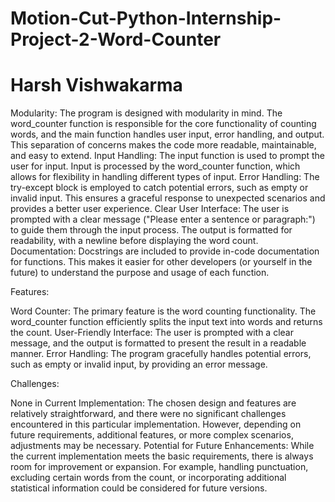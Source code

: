 # Motion-Cut-Python-Internship-Project-2-Word-Counter
# Harsh Vishwakarma

Modularity: The program is designed with modularity in mind. The word_counter function is responsible for the core functionality of counting words, and the main function handles user input, error handling, and output. This separation of concerns makes the code more readable, maintainable, and easy to extend.
Input Handling: The input function is used to prompt the user for input. Input is processed by the word_counter function, which allows for flexibility in handling different types of input.
Error Handling: The try-except block is employed to catch potential errors, such as empty or invalid input. This ensures a graceful response to unexpected scenarios and provides a better user experience.
Clear User Interface: The user is prompted with a clear message ("Please enter a sentence or paragraph:") to guide them through the input process. The output is formatted for readability, with a newline before displaying the word count.
Documentation: Docstrings are included to provide in-code documentation for functions. This makes it easier for other developers (or yourself in the future) to understand the purpose and usage of each function.

Features:

Word Counter: The primary feature is the word counting functionality. The word_counter function efficiently splits the input text into words and returns the count.
User-Friendly Interface: The user is prompted with a clear message, and the output is formatted to present the result in a readable manner.
Error Handling: The program gracefully handles potential errors, such as empty or invalid input, by providing an error message.

Challenges:

None in Current Implementation: The chosen design and features are relatively straightforward, and there were no significant challenges encountered in this particular implementation. However, depending on future requirements, additional features, or more complex scenarios, adjustments may be necessary.
Potential for Future Enhancements: While the current implementation meets the basic requirements, there is always room for improvement or expansion. For example, handling punctuation, excluding certain words from the count, or incorporating additional statistical information could be considered for future versions.
